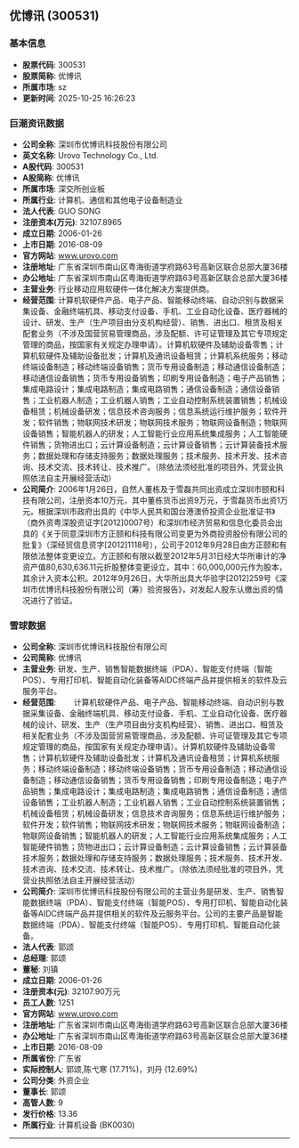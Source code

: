 ## 优博讯 (300531)

### 基本信息

- **股票代码**: 300531
- **股票简称**: 优博讯
- **所属市场**: sz
- **更新时间**: 2025-10-25 16:26:23

### 巨潮资讯数据

- **公司全称**: 深圳市优博讯科技股份有限公司
- **英文名称**: Urovo Technology Co., Ltd.
- **A股代码**: 300531
- **A股简称**: 优博讯
- **所属市场**: 深交所创业板
- **所属行业**: 计算机、通信和其他电子设备制造业
- **法人代表**: GUO SONG
- **注册资本(万元)**: 32107.8965
- **成立日期**: 2006-01-26
- **上市日期**: 2016-08-09
- **官方网站**: www.urovo.com
- **注册地址**: 广东省深圳市南山区粤海街道学府路63号高新区联合总部大厦36楼
- **办公地址**: 广东省深圳市南山区粤海街道学府路63号高新区联合总部大厦36楼
- **主营业务**: 行业移动应用软硬件一体化解决方案提供商。
- **经营范围**: 计算机软硬件产品、电子产品、智能移动终端、自动识别与数据采集设备、金融终端机具、移动支付设备、手机、工业自动化设备、医疗器械的设计、研发、生产（生产项目由分支机构经营）、销售、进出口、租赁及相关配套业务（不涉及国营贸易管理商品，涉及配额、许可证管理及其它专项规定管理的商品，按国家有关规定办理申请）。计算机软硬件及辅助设备零售；计算机软硬件及辅助设备批发；计算机及通讯设备租赁；计算机系统服务；移动终端设备制造；移动终端设备销售；货币专用设备制造；移动通信设备制造；移动通信设备销售；货币专用设备销售；印刷专用设备制造；电子产品销售；集成电路设计；集成电路制造；集成电路销售；通信设备制造；通信设备销售；工业机器人制造；工业机器人销售；工业自动控制系统装置销售；机械设备租赁；机械设备研发；信息技术咨询服务；信息系统运行维护服务；软件开发；软件销售；物联网技术研发；物联网技术服务；物联网设备制造；物联网设备销售；智能机器人的研发；人工智能行业应用系统集成服务；人工智能硬件销售；货物进出口；云计算设备制造；云计算设备销售；云计算装备技术服务；数据处理和存储支持服务；数据处理服务；技术服务、技术开发、技术咨询、技术交流、技术转让、技术推广。（除依法须经批准的项目外，凭营业执照依法自主开展经营活动）
- **公司简介**: 2006年1月26日，自然人董栋及于雪磊共同出资成立深圳市颐和科技有限公司，注册资本10万元，其中董栋货币出资9万元，于雪磊货币出资1万元。根据深圳市政府出具的《中华人民共和国台港澳侨投资企业批准证书》（商外资粤深股资证字[2012]0007号）和深圳市经济贸易和信息化委员会出具的《关于同意深圳市方正颐和科技有限公司变更为外商投资股份有限公司的批复》（深经贸信息资字[2012]1118号），公司于2012年9月28日由方正颐和有限依法整体变更设立。方正颐和有限以截至2012年5月31日经大华所审计的净资产值80,630,636.11元折股整体变更设立，其中：60,000,000元作为股本，其余计入资本公积。2012年9月26日，大华所出具大华验字[2012]259号《深圳市优博讯科技股份有限公司（筹）验资报告》，对发起人股东认缴出资的情况进行了验证。

### 雪球数据

- **公司全称**: 深圳市优博讯科技股份有限公司
- **公司简称**: 优博讯
- **主营业务**: 研发、生产、销售智能数据终端（PDA）、智能支付终端（智能POS）、专用打印机、智能自动化装备等AIDC终端产品并提供相关的软件及云服务平台。
- **经营范围**: 　　计算机软硬件产品、电子产品、智能移动终端、自动识别与数据采集设备、金融终端机具、移动支付设备、手机、工业自动化设备、医疗器械的设计、研发、生产（生产项目由分支机构经营）、销售、进出口、租赁及相关配套业务（不涉及国营贸易管理商品，涉及配额、许可证管理及其它专项规定管理的商品，按国家有关规定办理申请）。计算机软硬件及辅助设备零售；计算机软硬件及辅助设备批发；计算机及通讯设备租赁；计算机系统服务；移动终端设备制造；移动终端设备销售；货币专用设备制造；移动通信设备制造；移动通信设备销售；货币专用设备销售；印刷专用设备制造；电子产品销售；集成电路设计；集成电路制造；集成电路销售；通信设备制造；通信设备销售；工业机器人制造；工业机器人销售；工业自动控制系统装置销售；机械设备租赁；机械设备研发；信息技术咨询服务；信息系统运行维护服务；软件开发；软件销售；物联网技术研发；物联网技术服务；物联网设备制造；物联网设备销售；智能机器人的研发；人工智能行业应用系统集成服务；人工智能硬件销售；货物进出口；云计算设备制造；云计算设备销售；云计算装备技术服务；数据处理和存储支持服务；数据处理服务；技术服务、技术开发、技术咨询、技术交流、技术转让、技术推广。（除依法须经批准的项目外，凭营业执照依法自主开展经营活动）
- **公司简介**: 深圳市优博讯科技股份有限公司的主营业务是研发、生产、销售智能数据终端（PDA）、智能支付终端（智能POS）、专用打印机、智能自动化装备等AIDC终端产品并提供相关的软件及云服务平台。公司的主要产品是智能数据终端（PDA）、智能支付终端（智能POS）、专用打印机、智能自动化装备。
- **法人代表**: 郭颂
- **总经理**: 郭颂
- **董秘**: 刘镇
- **成立日期**: 2006-01-26
- **注册资本(元)**: 32107.90万元
- **员工人数**: 1251
- **官方网站**: www.urovo.com
- **注册地址**: 广东省深圳市南山区粤海街道学府路63号高新区联合总部大厦36楼
- **办公地址**: 广东省深圳市南山区粤海街道学府路63号高新区联合总部大厦36楼
- **上市日期**: 2016-08-09
- **所属省份**: 广东省
- **实际控制人**: 郭颂,陈弋寒 (17.71%)，刘丹 (12.69%)
- **公司分类**: 外资企业
- **董事长**: 郭颂
- **高管人数**: 9
- **发行价格**: 13.36
- **所属行业**: 计算机设备 (BK0030)

---